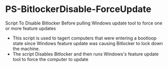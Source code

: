 # PS-BitlockerDisable-ForceUpdate
Script To Disable Bitlocker Before pulling Windows update tool to force one or more feature updates

* This script is used to tagert computers that were entering a bootloop state since Windows feature update was causing Bitlocker to lock down the machine.
* The script Disables Bitlocker and then runs Windows's feature update tool to force the computer to update
